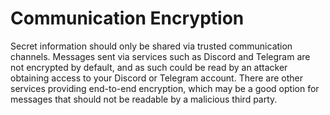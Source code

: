# Communication Encryption
Secret information should only be shared via trusted communication channels. Messages sent via services such as Discord and Telegram are not encrypted by default, and as such could be read by an attacker obtaining access to your Discord or Telegram account. There are other services providing end-to-end encryption, which may be a good option for messages that should not be readable by a malicious third party.